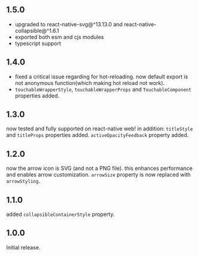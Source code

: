 ## 1.5.0
- upgraded to react-native-svg@^13.13.0 and react-native-collapsible@^1.6.1
- exported both esm and cjs modules
- typescript support

## 1.4.0

- fixed a critical issue regarding for hot-reloading. now default export is not anonymous function(which making hot
  reload not work). 
- `touchableWrapperStyle`, `touchableWrapperProps` and `TouchableComponent ` properties added.


## 1.3.0

now tested and fully supported on react-native web! in addition: `titleStyle` and `titleProps` properties
added. `activeOpacityFeedback` property added.

## 1.2.0

now the arrow icon is SVG (and not a PNG file). this enhances performance and enables arrow customization. `arrowSize`
property is now replaced with `arrowStyling`.

## 1.1.0

added `collapsibleContainerStyle` property.

## 1.0.0

Initial release.



